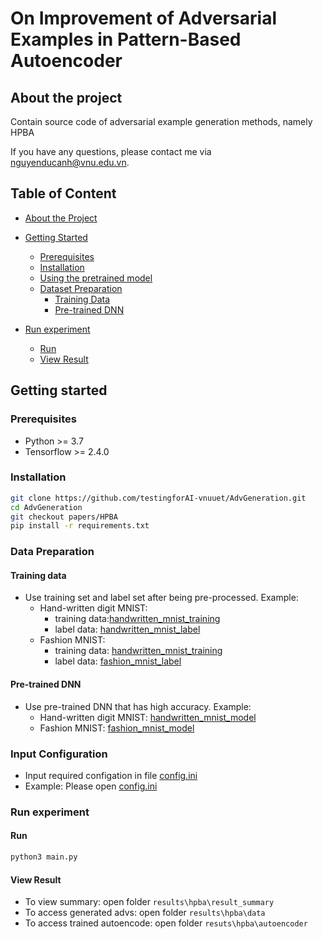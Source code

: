 # On Improvement of Adversarial Examples in Pattern-Based Autoencoder


## About the project
Contain source code of adversarial example generation methods, namely HPBA 

If you have any questions, please contact me via nguyenducanh@vnu.edu.vn.

## Table of Content 

* [About the Project](#about-the-project)
* [Getting Started](#getting-started)
  * [Prerequisites](#prerequisites)
  * [Installation](#installation)
  * [Using the pretrained model](#Using-the-pretrained-model)
  * [Dataset Preparation](#Dataset-Preparation)
    * [Training Data](#Training-data)
    * [Pre-trained DNN](#Pre-trained-DNN)

* [Run experiment](#Run-experiment)
  * [Run](#run)
  * [View Result](#View-Result)


## Getting started

### Prerequisites

* Python >= 3.7
* Tensorflow >= 2.4.0
### Installation
```sh
git clone https://github.com/testingforAI-vnuuet/AdvGeneration.git
cd AdvGeneration
git checkout papers/HPBA
pip install -r requirements.txt
```
### Data Preparation

#### Training data
- Use training set and label set after being pre-processed. Example:
  - Hand-written digit MNIST: 
      - training data:[handwritten_mnist_training](https://drive.google.com/file/d/1R7gvFYTrtH75cV7qDg_zaQJ5J8ccIZCV/view?usp=sharing)
      - label data: [handwritten_mnist_label](https://drive.google.com/file/d/1miFdEi1X8Fr6hZx9_9UbWOmC8MPS27AJ/view?usp=sharing)
  - Fashion MNIST: 
      - training data: [handwritten_mnist_training](https://drive.google.com/file/d/1rEDOowWbCvKFPphJMtoSW0UHvEZYAmxV/view?usp=sharing)
      - label data:  [fashion_mnist_label](https://drive.google.com/file/d/1miFdEi1X8Fr6hZx9_9UbWOmC8MPS27AJ/view?usp=sharing)
#### Pre-trained DNN
- Use pre-trained DNN that has high accuracy. Example:
  - Hand-written digit MNIST: [handwritten_mnist_model](https://drive.google.com/file/d/1eBmWjM3HPp2Ci3e6dhd7iMNYCik2Se8q/view?usp=sharing)
  - Fashion MNIST: [fashion_mnist_model](https://drive.google.com/file/d/1aVk4oMzOSqsh7qzF_zXUC0Qy2ftHmP_B/view?usp=sharing)
### Input Configuration
- Input required configation in file [config.ini](config.ini)
- Example: Please open [config.ini](config.ini)
### Run experiment
#### Run
```sh
python3 main.py
```
#### View Result
- To view summary: open folder `results\hpba\result_summary`
- To access generated advs: open folder `results\hpba\data`
- To access trained autoencode: open folder `resuts\hpba\autoencoder`
